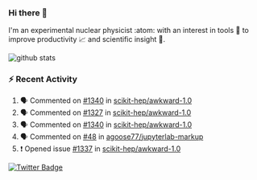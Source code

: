 ### Hi there 👋 

I'm an experimental nuclear physicist :atom: with an interest in tools :wrench: to improve productivity :chart_with_upwards_trend: and scientific insight :telescope:.

![github stats](https://github-readme-stats.vercel.app/api?username=agoose77&show_icons=true&hide_rank=true&hide_title=true&bg_color=30,e76445,904e95&text_color=efe3ec&icon_color=efe3ec)
<!--
**agoose77/agoose77** is a ✨ _special_ ✨ repository because its `README.md` (this file) appears on your GitHub profile.

Here are some ideas to get you started:

- 🔭 I’m currently working on ...
- 🌱 I’m currently learning ...
- 👯 I’m looking to collaborate on ...
- 🤔 I’m looking for help with ...
- 💬 Ask me about ...
- 📫 How to reach me: ...
- 😄 Pronouns: ...
- ⚡ Fun fact: ...
-->

### :zap: Recent Activity
<!--START_SECTION:activity-->
1. 🗣 Commented on [#1340](https://github.com/scikit-hep/awkward-1.0/issues/1340) in [scikit-hep/awkward-1.0](https://github.com/scikit-hep/awkward-1.0)
2. 🗣 Commented on [#1327](https://github.com/scikit-hep/awkward-1.0/issues/1327) in [scikit-hep/awkward-1.0](https://github.com/scikit-hep/awkward-1.0)
3. 🗣 Commented on [#1340](https://github.com/scikit-hep/awkward-1.0/issues/1340) in [scikit-hep/awkward-1.0](https://github.com/scikit-hep/awkward-1.0)
4. 🗣 Commented on [#48](https://github.com/agoose77/jupyterlab-markup/issues/48) in [agoose77/jupyterlab-markup](https://github.com/agoose77/jupyterlab-markup)
5. ❗️ Opened issue [#1337](https://github.com/scikit-hep/awkward-1.0/issues/1337) in [scikit-hep/awkward-1.0](https://github.com/scikit-hep/awkward-1.0)
<!--END_SECTION:activity-->


[![Twitter Badge](https://img.shields.io/twitter/follow/agoose77?style=flat-square&logo=Twitter&logoColor=white&color=cornflowerblue)](https://twitter.com/agoose77)

